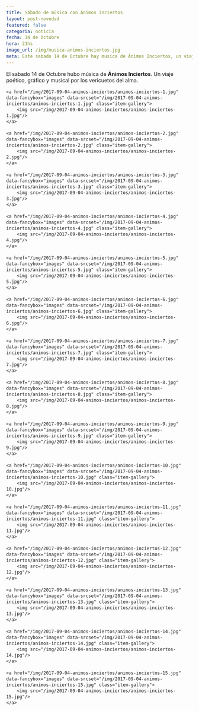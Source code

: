 ```yaml
---
title: Sábado de música con Ánimos inciertos
layout: post-novedad
featured: false
categoria: noticia
fecha: 14 de Octubre
hora: 21hs
image_url: /img/musica-animos-inciertos.jpg
meta: Este sabado 14 de Octubre hay musica de Ánimos Inciertos, un viaje poético, gráfico y musical por los vericuetos del alma
---
```


El sabado 14 de Octubre hubo música de <b>Ánimos Inciertos</b>. Un viaje poético, gráfico y musical por los vericuetos del alma.



<div class="gallery">
	
	<a href="/img/2017-09-04-animos-inciertos/animos-inciertos-1.jpg" data-fancybox="images" data-srcset="/img/2017-09-04-animos-inciertos/animos-inciertos-1.jpg" class="item-gallery">
		<img src="/img/2017-09-04-animos-inciertos/animos-inciertos-1.jpg"/>
	</a>

	<a href="/img/2017-09-04-animos-inciertos/animos-inciertos-2.jpg" data-fancybox="images" data-srcset="/img/2017-09-04-animos-inciertos/animos-inciertos-2.jpg" class="item-gallery">
		<img src="/img/2017-09-04-animos-inciertos/animos-inciertos-2.jpg"/>
	</a>

	<a href="/img/2017-09-04-animos-inciertos/animos-inciertos-3.jpg" data-fancybox="images" data-srcset="/img/2017-09-04-animos-inciertos/animos-inciertos-3.jpg" class="item-gallery">
		<img src="/img/2017-09-04-animos-inciertos/animos-inciertos-3.jpg"/>
	</a>

	<a href="/img/2017-09-04-animos-inciertos/animos-inciertos-4.jpg" data-fancybox="images" data-srcset="/img/2017-09-04-animos-inciertos/animos-inciertos-4.jpg" class="item-gallery">
		<img src="/img/2017-09-04-animos-inciertos/animos-inciertos-4.jpg"/>
	</a>

	<a href="/img/2017-09-04-animos-inciertos/animos-inciertos-5.jpg" data-fancybox="images" data-srcset="/img/2017-09-04-animos-inciertos/animos-inciertos-5.jpg" class="item-gallery">
		<img src="/img/2017-09-04-animos-inciertos/animos-inciertos-5.jpg"/>
	</a>

	<a href="/img/2017-09-04-animos-inciertos/animos-inciertos-6.jpg" data-fancybox="images" data-srcset="/img/2017-09-04-animos-inciertos/animos-inciertos-6.jpg" class="item-gallery">
		<img src="/img/2017-09-04-animos-inciertos/animos-inciertos-6.jpg"/>
	</a>

	<a href="/img/2017-09-04-animos-inciertos/animos-inciertos-7.jpg" data-fancybox="images" data-srcset="/img/2017-09-04-animos-inciertos/animos-inciertos-7.jpg" class="item-gallery">
		<img src="/img/2017-09-04-animos-inciertos/animos-inciertos-7.jpg"/>
	</a>

	<a href="/img/2017-09-04-animos-inciertos/animos-inciertos-8.jpg" data-fancybox="images" data-srcset="/img/2017-09-04-animos-inciertos/animos-inciertos-8.jpg" class="item-gallery">
		<img src="/img/2017-09-04-animos-inciertos/animos-inciertos-8.jpg"/>
	</a>

	<a href="/img/2017-09-04-animos-inciertos/animos-inciertos-9.jpg" data-fancybox="images" data-srcset="/img/2017-09-04-animos-inciertos/animos-inciertos-9.jpg" class="item-gallery">
		<img src="/img/2017-09-04-animos-inciertos/animos-inciertos-9.jpg"/>
	</a>

	<a href="/img/2017-09-04-animos-inciertos/animos-inciertos-10.jpg" data-fancybox="images" data-srcset="/img/2017-09-04-animos-inciertos/animos-inciertos-10.jpg" class="item-gallery">
		<img src="/img/2017-09-04-animos-inciertos/animos-inciertos-10.jpg"/>
	</a>

	<a href="/img/2017-09-04-animos-inciertos/animos-inciertos-11.jpg" data-fancybox="images" data-srcset="/img/2017-09-04-animos-inciertos/animos-inciertos-11.jpg" class="item-gallery">
		<img src="/img/2017-09-04-animos-inciertos/animos-inciertos-11.jpg"/>
	</a>

	<a href="/img/2017-09-04-animos-inciertos/animos-inciertos-12.jpg" data-fancybox="images" data-srcset="/img/2017-09-04-animos-inciertos/animos-inciertos-12.jpg" class="item-gallery">
		<img src="/img/2017-09-04-animos-inciertos/animos-inciertos-12.jpg"/>
	</a>

	<a href="/img/2017-09-04-animos-inciertos/animos-inciertos-13.jpg" data-fancybox="images" data-srcset="/img/2017-09-04-animos-inciertos/animos-inciertos-13.jpg" class="item-gallery">
		<img src="/img/2017-09-04-animos-inciertos/animos-inciertos-13.jpg"/>
	</a>

	<a href="/img/2017-09-04-animos-inciertos/animos-inciertos-14.jpg" data-fancybox="images" data-srcset="/img/2017-09-04-animos-inciertos/animos-inciertos-14.jpg" class="item-gallery">
		<img src="/img/2017-09-04-animos-inciertos/animos-inciertos-14.jpg"/>
	</a>

	<a href="/img/2017-09-04-animos-inciertos/animos-inciertos-15.jpg" data-fancybox="images" data-srcset="/img/2017-09-04-animos-inciertos/animos-inciertos-15.jpg" class="item-gallery">
		<img src="/img/2017-09-04-animos-inciertos/animos-inciertos-15.jpg"/>
	</a>

</div>




